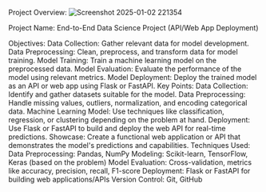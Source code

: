 Project Overview:
![Screenshot 2025-01-02 221354](https://github.com/user-attachments/assets/1123f50c-a2c6-488f-94d2-78bf94ce0fd2)

Project Name: End-to-End Data Science Project (API/Web App Deployment)

Objectives:
Data Collection: Gather relevant data for model development.
Data Preprocessing: Clean, preprocess, and transform data for model training.
Model Training: Train a machine learning model on the preprocessed data.
Model Evaluation: Evaluate the performance of the model using relevant metrics.
Model Deployment: Deploy the trained model as an API or web app using Flask or FastAPI.
Key Points:
Data Collection: Identify and gather datasets suitable for the model.
Data Preprocessing: Handle missing values, outliers, normalization, and encoding categorical data.
Machine Learning Model: Use techniques like classification, regression, or clustering depending on the problem at hand.
Deployment: Use Flask or FastAPI to build and deploy the web API for real-time predictions.
Showcase: Create a functional web application or API that demonstrates the model's predictions and capabilities.
Techniques Used:
Data Preprocessing: Pandas, NumPy
Modeling: Scikit-learn, TensorFlow, Keras (based on the problem)
Model Evaluation: Cross-validation, metrics like accuracy, precision, recall, F1-score
Deployment: Flask or FastAPI for building web applications/APIs
Version Control: Git, GitHub
